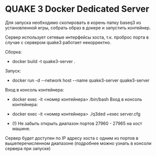 # QUAKE 3 Docker Dedicated Server

Для запуска необходимо скопировать в корень папку baseq3 из установленной игры, собрать образ в докере и запустить контейнер.

Сервер использует сетевые интерфейсы хоста, т.к. проброс порта в случае с сервером quake3 работает некорректно.

 Сборка:
 - docker build -t quake3-server .
 
 Запуск:
 - docker run -d --network host --name quake3-server quake3-server

 Вход в консоль контейнера:
 - docker exec -it <номер контейнера> /bin/bash
 Вход в консоль контейнера:
  - docker exec -it <номер контейнера> ./q3ded +exec server.cfg

 - (!) Не забыть открыть диапазон портов 27960 - 27965 на хост машине.

Сервер будет доступен по IP адресу хоста с одним из портов в вышеперечисленном диапазоне (подробнее можно узнать в консоли сервера при запуске)
